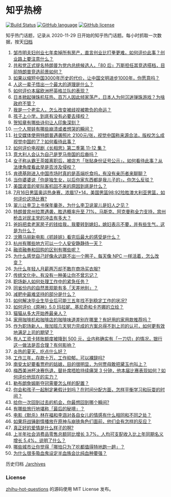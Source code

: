 # 知乎热榜
[![Build Status](https://github.com/ToWeLong/zhihu-hot-questions/workflows/CI/badge.svg)](https://github.com/ToWeLong/zhihu-hot-questions/actions)
[![GitHub language](https://img.shields.io/badge/language-golang-orange.svg)](https://golang.org/)
[![GitHub license](https://img.shields.io/github/license/ToWeLong/zhihu-hot-questions)](https://github.com/ToWeLong/zhihu-hot-questions/blob/main/LICENSE)

知乎热门话题，记录从 2020-11-29 日开始的知乎热门话题。每小时抓取一次数据，按天[归档](./archives)

<!-- BEGIN -->

1. [邹市明夫妇创业七年卖掉所有房产，直言创业比打拳更难，如何评价此事？创业路上要注意什么？](https://www.zhihu.com/question/661340981)
1. [共和党正式提名特朗普为党内总统候选人，「80 后」万斯担任其竞选搭档，目前特朗普竞选前景如何？](https://www.zhihu.com/question/661729537)
1. [如果以缩短中国3000年历史的代价，让中国文明进步1000年，你愿意吗？](https://www.zhihu.com/question/661054957)
1. [人这一辈子悟出一个最大的道理是什么？](https://www.zhihu.com/question/661677950)
1. [如何评价本届欧洲杯英格兰队的表现？](https://www.zhihu.com/question/661277638)
1. [日本掀起弹珠机狂热，百万人因此倾家荡产，日本人为何沉迷弹珠游戏？为啥政府不管？](https://www.zhihu.com/question/661502973)
1. [我是一个老实人，怎么改变被歧视被欺负的命运？](https://www.zhihu.com/question/659055667)
1. [孩子上小学，到底有没有必要去择校？](https://www.zhihu.com/question/657858479)
1. [贺知章有哪些诗句让人印象深刻？](https://www.zhihu.com/question/657511941)
1. [一个人带娃有哪些崩溃或者想哭的瞬间？](https://www.zhihu.com/question/661503875)
1. [社交媒体使用特朗普遇袭照片 2100元/张，视觉中国称来源合法，版权怎么成视觉中国的了？如何看待此事？](https://www.zhihu.com/question/661686333)
1. [如何评价电视剧《长相思》第二季第 11-12 集？](https://www.zhihu.com/question/661687502)
1. [意大利人会认为自己是罗马帝国的后裔吗？](https://www.zhihu.com/question/531465755)
1. [女子称从霸王茶姬离职后，被店方「张贴身份证号公示」，如何看待此事？从法律角度看此举是否涉及侵权？](https://www.zhihu.com/question/661672257)
1. [肯德基刚进入中国市场时真的是高端吃食吗，有没有亲历者来聊聊？](https://www.zhihu.com/question/661522415)
1. [当你婆婆说「你是独生女，以后你家东西都是我儿子的」，你怎么反驳？](https://www.zhihu.com/question/661609628)
1. [美国波音的星际客机回不来的原因到底是什么？](https://www.zhihu.com/question/661313769)
1. [7月16日男篮奥运热身赛，浓眉17+14，美国男篮98:92险胜澳大利亚男篮，如何评价这场比赛?](https://www.zhihu.com/question/661705710)
1. [翠儿让李卫上书保年羹尧，为什么李卫说翠儿是妇人之见？](https://www.zhihu.com/question/497707002)
1. [特朗普宾州拉票遇袭，胜选概率升至 71%，马斯克、阿克曼称全力支持，宾州枪击对民主党的冲击有多大？](https://www.zhihu.com/question/661639589)
1. [爸妈把卖老家房子的钱给我，我要转到媳妇，媳妇表示不要，并有些生气，这是为什么？](https://www.zhihu.com/question/661345538)
1. [沈腾马丽新电影《抓娃娃》看完后最大的感受是什么？](https://www.zhihu.com/question/661563695)
1. [杭州有哪些地方可以一个人安安静静待一天？](https://www.zhihu.com/question/504314857)
1. [融资融券和回购的区别有哪些呢？](https://www.zhihu.com/question/19811306)
1. [为什么感觉自己好像永远跳不出一个圈子，每天像 NPC 一样活着，怎么改变？](https://www.zhihu.com/question/661367461)
1. [为什么年轻人月薪两万却不敢在商场买衣服?](https://www.zhihu.com/question/656174706)
1. [传统文化中，有没有一种美让你不曾忘记？](https://www.zhihu.com/question/661390232)
1. [职场新人如何处理工作中的紧急任务？](https://www.zhihu.com/question/661619574)
1. [同省份内的自然景观能有多「天差地别」？](https://www.zhihu.com/question/660620542)
1. [减肥中最难坚持的部分是什么？](https://www.zhihu.com/question/661139989)
1. [如何解决毕业生毕业后可能三五年找不到稳定工作的状况?](https://www.zhihu.com/question/659049774)
1. [如何评价《原神》5.0 玛拉妮、基尼奇和卡齐娜的立绘？](https://www.zhihu.com/question/661686450)
1. [猫猫从多大开始养最亲人？](https://www.zhihu.com/question/660314077)
1. [家用咖啡机和咖啡店的咖啡味道差别在哪里？有好用的家用款推荐吗？](https://www.zhihu.com/question/661641778)
1. [作为职场新人，我加班几天努力完成的方案总得不到上司的认可，如何更有效地满足上司的期望？](https://www.zhihu.com/question/660814258)
1. [有人工资卡转账额度被降到 500 元，业内称确实有「一刀切」的情况，银行这一做法是否合理？有何影响？](https://www.zhihu.com/question/661677881)
1. [炎热的夏天，吃点什么好？](https://www.zhihu.com/question/604576281)
1. [工作三年，存款十万，工作抑郁，可以裸辞吗?](https://www.zhihu.com/question/661128643)
1. [南安太妃要看贾府的姑娘，目的很明显，为何贾母敢把黛玉也叫上？](https://www.zhihu.com/question/661641343)
1. [梅西美洲杯决赛伤退，替补席捂脸持续痛哭 3 分钟，他本届比赛表现如何？如何评价他现在的实力？](https://www.zhihu.com/question/661659664)
1. [勒布朗詹姆斯夺冠需要怎么样的配置？](https://www.zhihu.com/question/661562562)
1. [你会和孩子一起制定暑假计划吗？在时间分配方面，怎样平衡学习和玩耍的时间？](https://www.zhihu.com/question/660702761)
1. [给你一次回到过去的机会，你最想回到哪个瞬间?](https://www.zhihu.com/question/657695443)
1. [有哪些旅行地堪称「最后的秘境」？](https://www.zhihu.com/question/660620418)
1. [电影《默杀》林在福和李涵对各自女儿的情感有什么相同和不同之处？](https://www.zhihu.com/question/661681397)
1. [如果将战锤剧情播放在原神与崩铁角色们面前，他们会有怎样的反应？](https://www.zhihu.com/question/659532979)
1. [真正好的爱情是什么样子的啊?](https://www.zhihu.com/question/629109778)
1. [上半年社会消费品零售总额同比增长 3.7%，人均可支配收入比上年同期名义增长 5.4%，说明了什么？](https://www.zhihu.com/question/661645741)
1. [哪些城市让你觉得「哪怕只为了吃都值得特地跑一趟」？](https://www.zhihu.com/question/655520445)
1. [为什么很多吸血鬼设定半血族会比纯血种要强？](https://www.zhihu.com/question/661583879)

<!-- END -->

历史归档 [./archives](./archives)


### License
[zhihu-hot-questions](https://github.com/towelong/zhihu-hot-questions) 的源码使用 MIT License 发布。